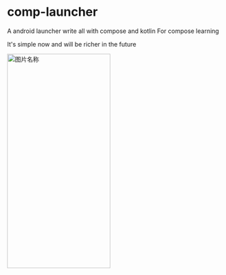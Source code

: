 # comp-launcher
A android launcher write all with compose and kotlin
For compose learning

It's simple now  and will be richer in the future


 <img src="https://github.com/dikeboy/compose-launcher/blob/main/review/device-2021-09-12-195455.png" width = "240" height = "500" alt="图片名称" align=center />
